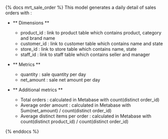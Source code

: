 {%  docs mrt_sale_order %}
This model generates a daily detail of sales orders with :

- ** Dimensions **
    * product_id : link to product table which contains product, category and brand name
    * customer_id : link to customer table which contains name and state
    * store_id : link to store table which contains name, state
    * staff_id : link to staff table which contains seller and manager
    
- ** Metrics **
    * quantity : sale quantity per day
    * net_amount : sale net amount per day

- ** Additional metrics **
    * Total orders : calculated in Metabase with count(distinct order_id)
    * Average order amount : calculated in Metabase with Sum(net_amount) /  count(distinct order_id)
    * Average distinct items per order : calculated in Metabase with count(distinct product_id) /  count(distinct order_id)

{% enddocs %}